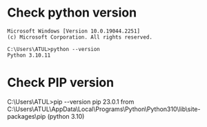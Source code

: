 # Check python version
```
Microsoft Windows [Version 10.0.19044.2251]
(c) Microsoft Corporation. All rights reserved.

C:\Users\ATUL>python --version
Python 3.10.11

```
# Check PIP version
C:\Users\ATUL>pip --version
pip 23.0.1 from C:\Users\ATUL\AppData\Local\Programs\Python\Python310\lib\site-packages\pip (python 3.10)
